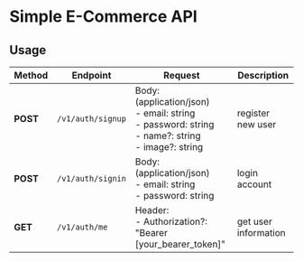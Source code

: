 # Simple E-Commerce API

## Usage

| Method   | Endpoint          | Request                                                                                                      | Description          |
|----------|-------------------|--------------------------------------------------------------------------------------------------------------|----------------------|
| **POST** | `/v1/auth/signup` | Body: (application/json)<br/>- email: string<br/>- password: string<br/>- name?: string<br/>- image?: string | register new user    |
| **POST** | `/v1/auth/signin` | Body: (application/json)<br/>- email: string<br/>- password: string                                          | login account        |
| **GET**  | `/v1/auth/me`     | Header: <br> - Authorization?: "Bearer [your_bearer_token]"                                                  | get user information |

[//]: # (TODO: check again for signout)

[//]: # (| **POST** | `/v1/auth/signout` | Header: <br> - Authorization: "Bearer [your_bearer_token]"                                                   | logout account       |)
